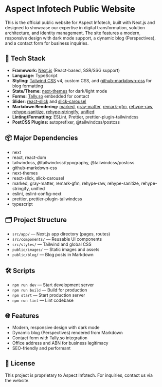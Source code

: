 # Aspect Infotech Public Website

This is the official public website for Aspect Infotech, built with Next.js and designed to showcase our expertise in digital transformation, solution architecture, and identity management. The site features a modern, responsive design with dark mode support, a dynamic blog (Perspectives), and a contact form for business inquiries.

## 🚀 Tech Stack
- **Framework:** [Next.js](https://nextjs.org/) (React-based, SSR/SSG support)
- **Language:** TypeScript
- **Styling:** [Tailwind CSS](https://tailwindcss.com/) v4, custom CSS, and [github-markdown-css](https://github.com/sindresorhus/github-markdown-css) for blog formatting
- **State/Theme:** [next-themes](https://github.com/pacocoursey/next-themes) for dark/light mode
- **Forms:** [Tally.so](https://tally.so/) embedded for contact
- **Slider:** [react-slick](https://react-slick.neostack.com/) and [slick-carousel](https://kenwheeler.github.io/slick/)
- **Markdown Rendering:** [marked](https://marked.js.org/), [gray-matter](https://github.com/jonschlinkert/gray-matter), [remark-gfm](https://github.com/remarkjs/remark-gfm), [rehype-raw](https://github.com/rehypejs/rehype-raw), [rehype-sanitize](https://github.com/rehypejs/rehype-sanitize), [rehype-stringify](https://github.com/rehypejs/rehype-stringify), [unified](https://unifiedjs.com/)
- **Linting/Formatting:** ESLint, Prettier, prettier-plugin-tailwindcss
- **PostCSS Plugins:** autoprefixer, @tailwindcss/postcss

## 📦 Major Dependencies
- next
- react, react-dom
- tailwindcss, @tailwindcss/typography, @tailwindcss/postcss
- github-markdown-css
- next-themes
- react-slick, slick-carousel
- marked, gray-matter, remark-gfm, rehype-raw, rehype-sanitize, rehype-stringify, unified
- eslint, eslint-config-next
- prettier, prettier-plugin-tailwindcss
- typescript

## 🗂️ Project Structure
- `src/app/` — Next.js app directory (pages, routes)
- `src/components/` — Reusable UI components
- `src/styles/` — Tailwind and global CSS
- `public/images/` — Static images and assets
- `public/blog/` — Blog posts in Markdown

## 🛠️ Scripts
- `npm run dev` — Start development server
- `npm run build` — Build for production
- `npm start` — Start production server
- `npm run lint` — Lint codebase

## 🌐 Features
- Modern, responsive design with dark mode
- Dynamic blog (Perspectives) rendered from Markdown
- Contact form with Tally.so integration
- Office address and ABN for business legitimacy
- SEO-friendly and performant

## 📄 License
This project is proprietary to Aspect Infotech. For inquiries, contact us via the website.
